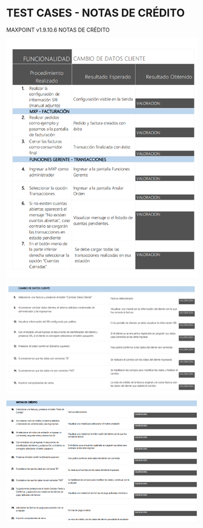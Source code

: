 # TEST CASES - NOTAS DE CRÉDITO

MAXPOINT v1.9.10.6 NOTAS DE CRÉDITO


![](27.png)

![](28.png)

![](29.png)